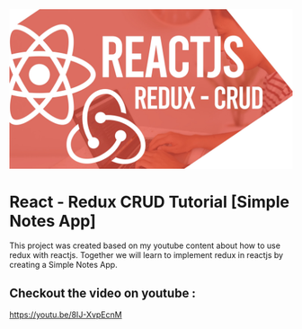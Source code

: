  <img src="react-redux-crud.jpg" />

# React - Redux CRUD Tutorial [Simple Notes App]

This project was created based on my youtube content about how to use redux with reactjs. Together we will learn to implement redux in reactjs by creating a Simple Notes App.

## Checkout the video on youtube :
https://youtu.be/8IJ-XvpEcnM
